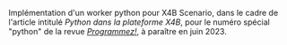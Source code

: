 Implémentation d'un worker python pour X4B Scenario, dans le cadre de l'article
intitulé _Python dans la plateforme X4B_, pour le numéro spécial "python" de la
revue [_Programmez!_](https://www.programmez.com/), à paraître en juin 2023.
